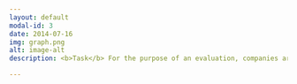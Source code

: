 ```yaml
---
layout: default
modal-id: 3
date: 2014-07-16
img: graph.png
alt: image-alt
description: <b>Task</b> For the purpose of an evaluation, companies are to be compared annually on the basis of their total assets. <br/> <b>Challenge</b> The comparability of the companies compared is not always given, since, for example, aggregated balance sheet totals of holding companies are compared with balance sheet totals of subsidiaries. In addition, intercompany relationships are not static, but change over time, e.g. due to insolvencies, acquisitions, start-ups, ...<br/> <b>Solution</b> In order to grant the comparability of the comparison of companies, only parent companies were compared, which were additionally categorized by industry. In doing so, an algorihmus was developed that models company relationships using a directed graph and can identify the parent company based on this. In addition, this graph was extended by a time dimension so that the parent company can be identified per year.<br/><b>Learning</b> A seemingly simple problem - not. Relationships between companys can be quite complex (e.g., joint ventures) and involve many special cases to be included when modeling an algorithm. 

---
```

